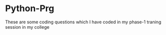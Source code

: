 # Python-Prg
These are some coding questions which I have coded in my phase-1 traning session in my college 

